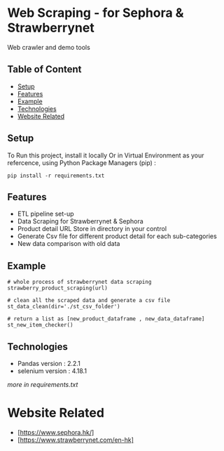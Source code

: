 # Web Scraping - for Sephora & Strawberrynet
Web crawler and demo tools 

## Table of Content
* [Setup](#Setup)
* [Features](#Features)
* [Example](#Example)
* [Technologies](#Technologies)
* [Website Related](#Website-Related)

## Setup
To Run this project, install it locally Or in Virtual Environment as your refercence, using Python Package Managers (pip) :

```
pip install -r requirements.txt
```

## Features
* ETL pipeline set-up
* Data Scraping for Strawberrynet & Sephora
* Product detail URL Store in directory in your control
* Generate Csv file for different product detail for each sub-categories
* New data comparison with old data

## Example

```
# whole process of strawberrynet data scraping
strawberry_product_scraping(url)

# clean all the scraped data and generate a csv file 
st_data_clean(dir='./st_csv_folder')

# return a list as [new_product_dataframe , new_data_dataframe]
st_new_item_checker()
```

## Technologies

* Pandas version : 2.2.1
* selenium version : 4.18.1

*more in requirements.txt*

# Website Related
* [https://www.sephora.hk/]
* [https://www.strawberrynet.com/en-hk]
